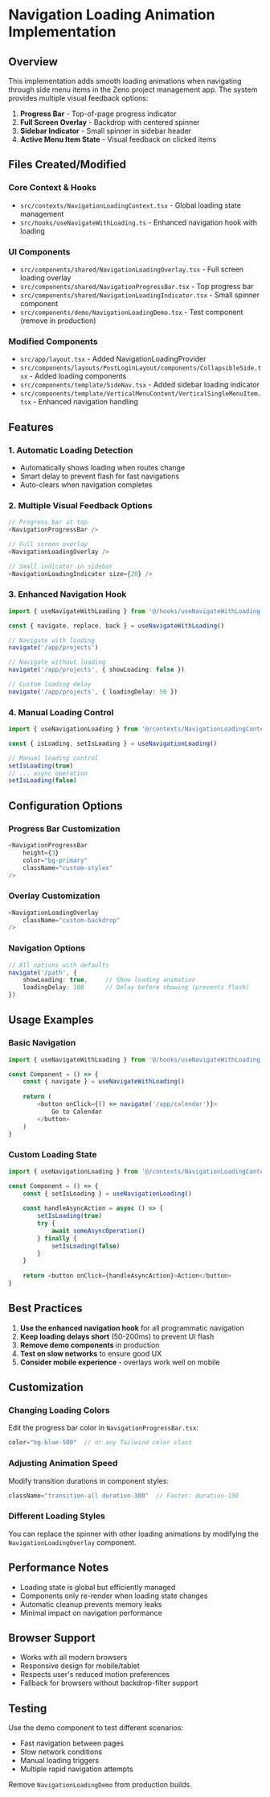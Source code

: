 # Navigation Loading Animation Implementation

## Overview
This implementation adds smooth loading animations when navigating through side menu items in the Zeno project management app. The system provides multiple visual feedback options:

1. **Progress Bar** - Top-of-page progress indicator
2. **Full Screen Overlay** - Backdrop with centered spinner
3. **Sidebar Indicator** - Small spinner in sidebar header
4. **Active Menu Item State** - Visual feedback on clicked items

## Files Created/Modified

### Core Context & Hooks
- `src/contexts/NavigationLoadingContext.tsx` - Global loading state management
- `src/hooks/useNavigateWithLoading.ts` - Enhanced navigation hook with loading

### UI Components
- `src/components/shared/NavigationLoadingOverlay.tsx` - Full screen loading overlay
- `src/components/shared/NavigationProgressBar.tsx` - Top progress bar
- `src/components/shared/NavigationLoadingIndicator.tsx` - Small spinner component
- `src/components/demo/NavigationLoadingDemo.tsx` - Test component (remove in production)

### Modified Components
- `src/app/layout.tsx` - Added NavigationLoadingProvider
- `src/components/layouts/PostLoginLayout/components/CollapsibleSide.tsx` - Added loading components
- `src/components/template/SideNav.tsx` - Added sidebar loading indicator
- `src/components/template/VerticalMenuContent/VerticalSingleMenuItem.tsx` - Enhanced navigation handling

## Features

### 1. Automatic Loading Detection
- Automatically shows loading when routes change
- Smart delay to prevent flash for fast navigations
- Auto-clears when navigation completes

### 2. Multiple Visual Feedback Options
```typescript
// Progress bar at top
<NavigationProgressBar />

// Full screen overlay
<NavigationLoadingOverlay />

// Small indicator in sidebar
<NavigationLoadingIndicator size={20} />
```

### 3. Enhanced Navigation Hook
```typescript
import { useNavigateWithLoading } from '@/hooks/useNavigateWithLoading'

const { navigate, replace, back } = useNavigateWithLoading()

// Navigate with loading
navigate('/app/projects')

// Navigate without loading
navigate('/app/projects', { showLoading: false })

// Custom loading delay
navigate('/app/projects', { loadingDelay: 50 })
```

### 4. Manual Loading Control
```typescript
import { useNavigationLoading } from '@/contexts/NavigationLoadingContext'

const { isLoading, setIsLoading } = useNavigationLoading()

// Manual loading control
setIsLoading(true)
// ... async operation
setIsLoading(false)
```

## Configuration Options

### Progress Bar Customization
```typescript
<NavigationProgressBar 
    height={3}
    color="bg-primary"
    className="custom-styles"
/>
```

### Overlay Customization
```typescript
<NavigationLoadingOverlay 
    className="custom-backdrop"
/>
```

### Navigation Options
```typescript
// All options with defaults
navigate('/path', {
    showLoading: true,     // Show loading animation
    loadingDelay: 100      // Delay before showing (prevents flash)
})
```

## Usage Examples

### Basic Navigation
```typescript
import { useNavigateWithLoading } from '@/hooks/useNavigateWithLoading'

const Component = () => {
    const { navigate } = useNavigateWithLoading()
    
    return (
        <button onClick={() => navigate('/app/calendar')}>
            Go to Calendar
        </button>
    )
}
```

### Custom Loading State
```typescript
import { useNavigationLoading } from '@/contexts/NavigationLoadingContext'

const Component = () => {
    const { setIsLoading } = useNavigationLoading()
    
    const handleAsyncAction = async () => {
        setIsLoading(true)
        try {
            await someAsyncOperation()
        } finally {
            setIsLoading(false)
        }
    }
    
    return <button onClick={handleAsyncAction}>Action</button>
}
```

## Best Practices

1. **Use the enhanced navigation hook** for all programmatic navigation
2. **Keep loading delays short** (50-200ms) to prevent UI flash
3. **Remove demo components** in production
4. **Test on slow networks** to ensure good UX
5. **Consider mobile experience** - overlays work well on mobile

## Customization

### Changing Loading Colors
Edit the progress bar color in `NavigationProgressBar.tsx`:
```typescript
color="bg-blue-500"  // or any Tailwind color class
```

### Adjusting Animation Speed
Modify transition durations in component styles:
```typescript
className="transition-all duration-300"  // Faster: duration-150
```

### Different Loading Styles
You can replace the spinner with other loading animations by modifying the `NavigationLoadingOverlay` component.

## Performance Notes

- Loading state is global but efficiently managed
- Components only re-render when loading state changes
- Automatic cleanup prevents memory leaks
- Minimal impact on navigation performance

## Browser Support

- Works with all modern browsers
- Responsive design for mobile/tablet
- Respects user's reduced motion preferences
- Fallback for browsers without backdrop-filter support

## Testing

Use the demo component to test different scenarios:
- Fast navigation between pages
- Slow network conditions
- Manual loading triggers
- Multiple rapid navigation attempts

Remove `NavigationLoadingDemo` from production builds.
